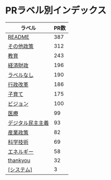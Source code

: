 # PRラベル別インデックス

| ラベル | PR数 |
|--------|------|
| [README](label_README.md) | 387 |
| [その他政策](label_その他政策.md) | 312 |
| [教育](label_教育.md) | 243 |
| [経済財政](label_経済財政.md) | 196 |
| [ラベルなし](label_ラベルなし.md) | 190 |
| [行政改革](label_行政改革.md) | 186 |
| [子育て](label_子育て.md) | 175 |
| [ビジョン](label_ビジョン.md) | 100 |
| [医療](label_医療.md) | 99 |
| [デジタル民主主義](label_デジタル民主主義.md) | 93 |
| [産業政策](label_産業政策.md) | 82 |
| [科学技術](label_科学技術.md) | 69 |
| [エネルギー](label_エネルギー.md) | 58 |
| [thankyou](label_thankyou.md) | 32 |
| [[システム]](label_[システム].md) | 3 |
